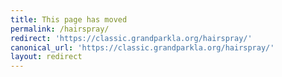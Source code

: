 ```yaml
---
title: This page has moved
permalink: /hairspray/
redirect: 'https://classic.grandparkla.org/hairspray/'
canonical_url: 'https://classic.grandparkla.org/hairspray/'
layout: redirect
---
```

